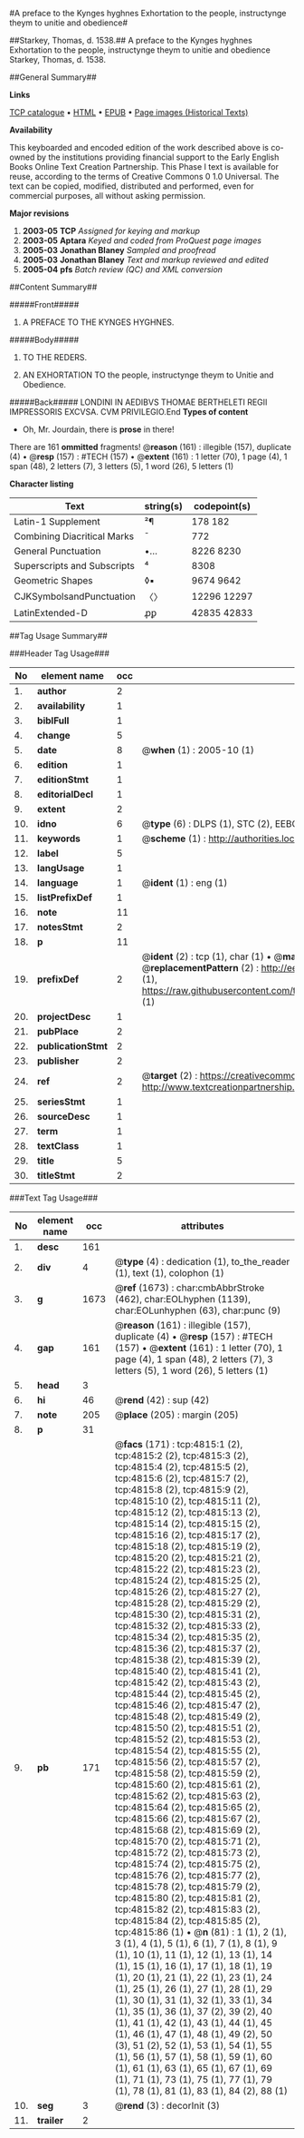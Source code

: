 #A preface to the Kynges hyghnes Exhortation to the people, instructynge theym to unitie and obedience#

##Starkey, Thomas, d. 1538.##
A preface to the Kynges hyghnes
Exhortation to the people, instructynge theym to unitie and obedience
Starkey, Thomas, d. 1538.

##General Summary##

**Links**

[TCP catalogue](http://www.ota.ox.ac.uk/tcp/)  • 
[HTML](http://tei.it.ox.ac.uk/tcp/Texts-HTML/free/A12/A12945.html)  • 
[EPUB](http://tei.it.ox.ac.uk/tcp/Texts-EPUB/free/A12/A12945.epub) • 
[Page images (Historical Texts)](https://data.historicaltexts.jisc.ac.uk/view?pubId=eebo-99840324e&pageId=eebo-99840324e-4815-1)

**Availability**

This keyboarded and encoded edition of the
	       work described above is co-owned by the institutions
	       providing financial support to the Early English Books
	       Online Text Creation Partnership. This Phase I text is
	       available for reuse, according to the terms of Creative
	       Commons 0 1.0 Universal. The text can be copied,
	       modified, distributed and performed, even for
	       commercial purposes, all without asking permission.

**Major revisions**

1. __2003-05__ __TCP__ *Assigned for keying and markup*
1. __2003-05__ __Aptara__ *Keyed and coded from ProQuest page images*
1. __2005-03__ __Jonathan Blaney__ *Sampled and proofread*
1. __2005-03__ __Jonathan Blaney__ *Text and markup reviewed and edited*
1. __2005-04__ __pfs__ *Batch review (QC) and XML conversion*

##Content Summary##

#####Front#####

1. A PREFACE TO THE
KYNGES HYGHNES.

#####Body#####

1. TO THE REDERS.

1. AN EXHORTATION TO
the people, instructynge theym to
Unitie and Obedience.

#####Back#####
LONDINI IN AEDIBVS THOMAE
BERTHELETI
REGII IMPRESSORIS
EXCVSA.
CVM PRIVILEGIO.End
**Types of content**

  * Oh, Mr. Jourdain, there is **prose** in there!

There are 161 **ommitted** fragments! 
 @__reason__ (161) : illegible (157), duplicate (4)  •  @__resp__ (157) : #TECH (157)  •  @__extent__ (161) : 1 letter (70), 1 page (4), 1 span (48), 2 letters (7), 3 letters (5), 1 word (26), 5 letters (1)

**Character listing**


|Text|string(s)|codepoint(s)|
|---|---|---|
|Latin-1 Supplement|²¶|178 182|
|Combining             Diacritical Marks|̄|772|
|General Punctuation|•…|8226 8230|
|Superscripts             and Subscripts|⁴|8308|
|Geometric Shapes|◊▪|9674 9642|
|CJKSymbolsandPunctuation|〈〉|12296 12297|
|LatinExtended-D|ꝓꝑ|42835 42833|

##Tag Usage Summary##

###Header Tag Usage###

|No|element name|occ|attributes|
|---|---|---|---|
|1.|__author__|2||
|2.|__availability__|1||
|3.|__biblFull__|1||
|4.|__change__|5||
|5.|__date__|8| @__when__ (1) : 2005-10 (1)|
|6.|__edition__|1||
|7.|__editionStmt__|1||
|8.|__editorialDecl__|1||
|9.|__extent__|2||
|10.|__idno__|6| @__type__ (6) : DLPS (1), STC (2), EEBO-CITATION (1), PROQUEST (1), VID (1)|
|11.|__keywords__|1| @__scheme__ (1) : http://authorities.loc.gov/ (1)|
|12.|__label__|5||
|13.|__langUsage__|1||
|14.|__language__|1| @__ident__ (1) : eng (1)|
|15.|__listPrefixDef__|1||
|16.|__note__|11||
|17.|__notesStmt__|2||
|18.|__p__|11||
|19.|__prefixDef__|2| @__ident__ (2) : tcp (1), char (1)  •  @__matchPattern__ (2) : ([0-9\-]+):([0-9IVX]+) (1), (.+) (1)  •  @__replacementPattern__ (2) : http://eebo.chadwyck.com/downloadtiff?vid=$1&page=$2 (1), https://raw.githubusercontent.com/textcreationpartnership/Texts/master/tcpchars.xml#$1 (1)|
|20.|__projectDesc__|1||
|21.|__pubPlace__|2||
|22.|__publicationStmt__|2||
|23.|__publisher__|2||
|24.|__ref__|2| @__target__ (2) : https://creativecommons.org/publicdomain/zero/1.0/ (1), http://www.textcreationpartnership.org/docs/. (1)|
|25.|__seriesStmt__|1||
|26.|__sourceDesc__|1||
|27.|__term__|1||
|28.|__textClass__|1||
|29.|__title__|5||
|30.|__titleStmt__|2||


###Text Tag Usage###

|No|element name|occ|attributes|
|---|---|---|---|
|1.|__desc__|161||
|2.|__div__|4| @__type__ (4) : dedication (1), to_the_reader (1), text (1), colophon (1)|
|3.|__g__|1673| @__ref__ (1673) : char:cmbAbbrStroke (462), char:EOLhyphen (1139), char:EOLunhyphen (63), char:punc (9)|
|4.|__gap__|161| @__reason__ (161) : illegible (157), duplicate (4)  •  @__resp__ (157) : #TECH (157)  •  @__extent__ (161) : 1 letter (70), 1 page (4), 1 span (48), 2 letters (7), 3 letters (5), 1 word (26), 5 letters (1)|
|5.|__head__|3||
|6.|__hi__|46| @__rend__ (42) : sup (42)|
|7.|__note__|205| @__place__ (205) : margin (205)|
|8.|__p__|31||
|9.|__pb__|171| @__facs__ (171) : tcp:4815:1 (2), tcp:4815:2 (2), tcp:4815:3 (2), tcp:4815:4 (2), tcp:4815:5 (2), tcp:4815:6 (2), tcp:4815:7 (2), tcp:4815:8 (2), tcp:4815:9 (2), tcp:4815:10 (2), tcp:4815:11 (2), tcp:4815:12 (2), tcp:4815:13 (2), tcp:4815:14 (2), tcp:4815:15 (2), tcp:4815:16 (2), tcp:4815:17 (2), tcp:4815:18 (2), tcp:4815:19 (2), tcp:4815:20 (2), tcp:4815:21 (2), tcp:4815:22 (2), tcp:4815:23 (2), tcp:4815:24 (2), tcp:4815:25 (2), tcp:4815:26 (2), tcp:4815:27 (2), tcp:4815:28 (2), tcp:4815:29 (2), tcp:4815:30 (2), tcp:4815:31 (2), tcp:4815:32 (2), tcp:4815:33 (2), tcp:4815:34 (2), tcp:4815:35 (2), tcp:4815:36 (2), tcp:4815:37 (2), tcp:4815:38 (2), tcp:4815:39 (2), tcp:4815:40 (2), tcp:4815:41 (2), tcp:4815:42 (2), tcp:4815:43 (2), tcp:4815:44 (2), tcp:4815:45 (2), tcp:4815:46 (2), tcp:4815:47 (2), tcp:4815:48 (2), tcp:4815:49 (2), tcp:4815:50 (2), tcp:4815:51 (2), tcp:4815:52 (2), tcp:4815:53 (2), tcp:4815:54 (2), tcp:4815:55 (2), tcp:4815:56 (2), tcp:4815:57 (2), tcp:4815:58 (2), tcp:4815:59 (2), tcp:4815:60 (2), tcp:4815:61 (2), tcp:4815:62 (2), tcp:4815:63 (2), tcp:4815:64 (2), tcp:4815:65 (2), tcp:4815:66 (2), tcp:4815:67 (2), tcp:4815:68 (2), tcp:4815:69 (2), tcp:4815:70 (2), tcp:4815:71 (2), tcp:4815:72 (2), tcp:4815:73 (2), tcp:4815:74 (2), tcp:4815:75 (2), tcp:4815:76 (2), tcp:4815:77 (2), tcp:4815:78 (2), tcp:4815:79 (2), tcp:4815:80 (2), tcp:4815:81 (2), tcp:4815:82 (2), tcp:4815:83 (2), tcp:4815:84 (2), tcp:4815:85 (2), tcp:4815:86 (1)  •  @__n__ (81) : 1 (1), 2 (1), 3 (1), 4 (1), 5 (1), 6 (1), 7 (1), 8 (1), 9 (1), 10 (1), 11 (1), 12 (1), 13 (1), 14 (1), 15 (1), 16 (1), 17 (1), 18 (1), 19 (1), 20 (1), 21 (1), 22 (1), 23 (1), 24 (1), 25 (1), 26 (1), 27 (1), 28 (1), 29 (1), 30 (1), 31 (1), 32 (1), 33 (1), 34 (1), 35 (1), 36 (1), 37 (2), 39 (2), 40 (1), 41 (1), 42 (1), 43 (1), 44 (1), 45 (1), 46 (1), 47 (1), 48 (1), 49 (2), 50 (3), 51 (2), 52 (1), 53 (1), 54 (1), 55 (1), 56 (1), 57 (1), 58 (1), 59 (1), 60 (1), 61 (1), 63 (1), 65 (1), 67 (1), 69 (1), 71 (1), 73 (1), 75 (1), 77 (1), 79 (1), 78 (1), 81 (1), 83 (1), 84 (2), 88 (1)|
|10.|__seg__|3| @__rend__ (3) : decorInit (3)|
|11.|__trailer__|2||

